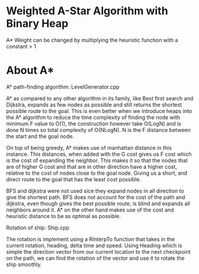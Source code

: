 # Weighted A-Star Algorithm with Binary Heap
 A* Weight can be changed by multiplying the heuristic function with a constant > 1


# About A*
A* path-finding algorithm: LevelGenerator.cpp

A* as compared to any other algorithm in its family, like Best first search and Dijkstra, expands as few nodes as possible and still returns the shortest possible route to the goal.
This is even better when we introduce heaps into the A* algorithm to reduce the time complexity of finding the node with minimum F value to O(1), the construction however take
O(LogN) and is done N times so total complexity of O(NLogN). N is the F distance between the start and the goal node.

On top of being greedy, A* makes use of manhattan distance in this instance. This distances, when added with the G cost gives us F cost which is the cost of expanding the
neighbor. This makes it so that the nodes that are of higher G cost and that are in other direction have a higher cost, relative to the cost of nodes close to the goal node. Giving
us a short, and direct route to the goal that has the least cost possible.

BFS and dijkstra were not used sice they expand nodes in all direction to give the shortest path. BFS does not account for the cost of the path and dijkstra, even though gives the
best possible route, is blind and expands all neighbors around it. A* on the other hand makes use of the cost and heuristic distance to be as optimal as possible.

Rotation of ship: Ship.cpp

The rotation is implement using a RInterpTo function that takes in the current rotation, heading, delta time and speed. Using Heading which is simple the direction vector from 
our current location to the next checkpoint on the path, we can find the rotation of the vector and use it to rotate the ship smoothly.
